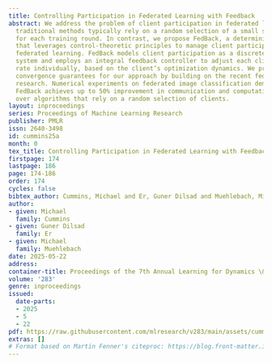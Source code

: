 ```yaml
---
title: Controlling Participation in Federated Learning with Feedback
abstract: We address the problem of client participation in federated learning, where
  traditional methods typically rely on a random selection of a small subset of clients
  for each training round. In contrast, we propose FedBack, a deterministic approach
  that leverages control-theoretic principles to manage client participation in ADMM-based
  federated learning. FedBack models client participation as a discrete-time dynamical
  system and employs an integral feedback controller to adjust each client’s participation
  rate individually, based on the client’s optimization dynamics. We provide global
  convergence guarantees for our approach by building on the recent federated learning
  research. Numerical experiments on federated image classification demonstrate that
  FedBack achieves up to 50% improvement in communication and computational efficiency
  over algorithms that rely on a random selection of clients.
layout: inproceedings
series: Proceedings of Machine Learning Research
publisher: PMLR
issn: 2640-3498
id: cummins25a
month: 0
tex_title: Controlling Participation in Federated Learning with Feedback
firstpage: 174
lastpage: 186
page: 174-186
order: 174
cycles: false
bibtex_author: Cummins, Michael and Er, Guner Dilsad and Muehlebach, Michael
author:
- given: Michael
  family: Cummins
- given: Guner Dilsad
  family: Er
- given: Michael
  family: Muehlebach
date: 2025-05-22
address:
container-title: Proceedings of the 7th Annual Learning for Dynamics \& Control Conference
volume: '283'
genre: inproceedings
issued:
  date-parts:
  - 2025
  - 5
  - 22
pdf: https://raw.githubusercontent.com/mlresearch/v283/main/assets/cummins25a/cummins25a.pdf
extras: []
# Format based on Martin Fenner's citeproc: https://blog.front-matter.io/posts/citeproc-yaml-for-bibliographies/
---
```

